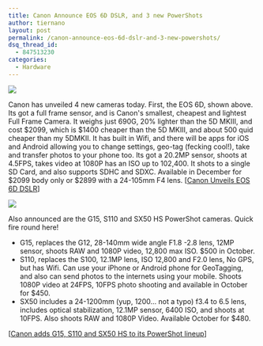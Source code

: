 ```yaml
---
title: Canon Announce EOS 6D DSLR, and 3 new PowerShots
author: tiernano
layout: post
permalink: /canon-announce-eos-6d-dslr-and-3-new-powershots/
dsq_thread_id:
  - 847513230
categories:
  - Hardware
---
```

![][1]

Canon has unveiled 4 new cameras today. First, the EOS 6D, shown above. Its got a full frame sensor, and is Canon's smallest, cheapest and lightest Full Frame Camera. It weighs just 690G, 20% lighter than the 5D MKIII, and cost $2099, which is $1400 cheaper than the 5D MKIII, and about 500 quid cheaper than my 5DMKII. It has built in Wifi, and there will be apps for iOS and Android allowing you to change settings, geo-tag (fecking cool!), take and transfer photos to your phone too. Its got a 20.2MP sensor, shoots at 4.5FPS, takes video at 1080P has an ISO up to 102,400. It shots to a single SD Card, and also supports SDHC and SDXC. Available in December for $2099 body only or $2899 with a 24-105mm F4 lens. [[Canon Unveils EOS 6D DSLR][2]]

![][3]

Also announced are the G15, S110 and SX50 HS PowerShot cameras. Quick fire round here!

* G15, replaces the G12, 28-140mm wide angle F1.8 -2.8 lens, 12MP sensor, shoots RAW and 1080P video, 12,800 max ISO. $500 in October.
* S110, replaces the S100, 12.1MP lens, ISO 12,800 and F2.0 lens, No GPS, but has Wifi. Can use your iPhone or Android phone for GeoTagging, and also can send photos to the internets using your mobile. Shoots 1080P video at 24FPS, 10FPS photo shooting and available in October for $450.
* SX50 includes a 24-1200mm (yup, 1200… not a typo) f3.4 to 6.5 lens, includes optical stabilization, 12.1MP sensor, 6400 ISO, and shoots at 10FPS. Also shoots RAW and 1080P Video. Available October for $480.

[[Canon adds G15, S110 and SX50 HS to its PowerShot lineup][4]]

 [1]: https://images.tiernanotoole.net/Image/?inputImage=geekphotographer/091712_0844_CanonAnnoun1.jpg
 [2]: http://www.engadget.com/2012/09/17/canon-eos-6d-dslr/
 [3]: https://images.tiernanotoole.net/Image/?inputImage=geekphotographer/091712_0844_CanonAnnoun2.jpg
 [4]: http://www.engadget.com/2012/09/17/canon-powershot-g15-s110-sx50-hs/